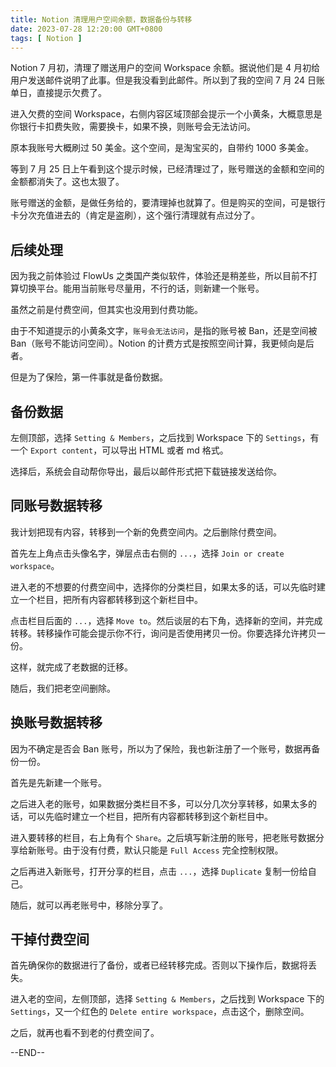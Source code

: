 ```yaml
---
title: Notion 清理用户空间余额，数据备份与转移
date: 2023-07-28 12:20:00 GMT+0800
tags: [ Notion ]
---
```


Notion 7 月初，清理了赠送用户的空间 Workspace 余额。据说他们是 4 月初给用户发送邮件说明了此事。但是我没看到此邮件。所以到了我的空间 7 月 24 日账单日，直接提示欠费了。

<!-- truncate -->

进入欠费的空间 Workspace，右侧内容区域顶部会提示一个小黄条，大概意思是你银行卡扣费失败，需要换卡，如果不换，则账号会无法访问。

原本我账号大概刷过 50 美金。这个空间，是淘宝买的，自带约 1000 多美金。

等到 7 月 25 日上午看到这个提示时候，已经清理过了，账号赠送的金额和空间的金额都消失了。这也太狠了。

账号赠送的金额，是做任务给的，要清理掉也就算了。但是购买的空间，可是银行卡分次充值进去的（肯定是盗刷），这个强行清理就有点过分了。

## 后续处理

因为我之前体验过 FlowUs 之类国产类似软件，体验还是稍差些，所以目前不打算切换平台。能用当前账号尽量用，不行的话，则新建一个账号。

虽然之前是付费空间，但其实也没用到付费功能。

由于不知道提示的小黄条文字，`账号会无法访问`，是指的账号被 Ban，还是空间被 Ban（账号不能访问空间）。Notion 的计费方式是按照空间计算，我更倾向是后者。

但是为了保险，第一件事就是备份数据。

## 备份数据

左侧顶部，选择 `Setting & Members`，之后找到 Workspace 下的 `Settings`，有一个 `Export content`，可以导出 HTML 或者 md 格式。

选择后，系统会自动帮你导出，最后以邮件形式把下载链接发送给你。

## 同账号数据转移

我计划把现有内容，转移到一个新的免费空间内。之后删除付费空间。

首先左上角点击头像名字，弹层点击右侧的 `...`，选择 `Join or create workspace`。

进入老的不想要的付费空间中，选择你的分类栏目，如果太多的话，可以先临时建立一个栏目，把所有内容都转移到这个新栏目中。

点击栏目后面的 `...`，选择 `Move to`。然后谈层的右下角，选择新的空间，并完成转移。转移操作可能会提示你不行，询问是否使用拷贝一份。你要选择允许拷贝一份。

这样，就完成了老数据的迁移。

随后，我们把老空间删除。

## 换账号数据转移

因为不确定是否会 Ban 账号，所以为了保险，我也新注册了一个账号，数据再备份一份。

首先是先新建一个账号。

之后进入老的账号，如果数据分类栏目不多，可以分几次分享转移，如果太多的话，可以先临时建立一个栏目，把所有内容都转移到这个新栏目中。

进入要转移的栏目，右上角有个 `Share`。之后填写新注册的账号，把老账号数据分享给新账号。由于没有付费，默认只能是 `Full Access` 完全控制权限。

之后再进入新账号，打开分享的栏目，点击 `...`，选择 `Duplicate` 复制一份给自己。

随后，就可以再老账号中，移除分享了。

## 干掉付费空间

首先确保你的数据进行了备份，或者已经转移完成。否则以下操作后，数据将丢失。

进入老的空间，左侧顶部，选择 `Setting & Members`，之后找到 Workspace 下的 `Settings`，又一个红色的 `Delete entire workspace`，点击这个，删除空间。

之后，就再也看不到老的付费空间了。

--END--
